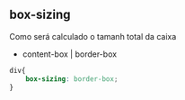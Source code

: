 ## box-sizing

Como será calculado o tamanh total da caixa

- content-box | border-box

```css
div{
    box-sizing: border-box;
}
